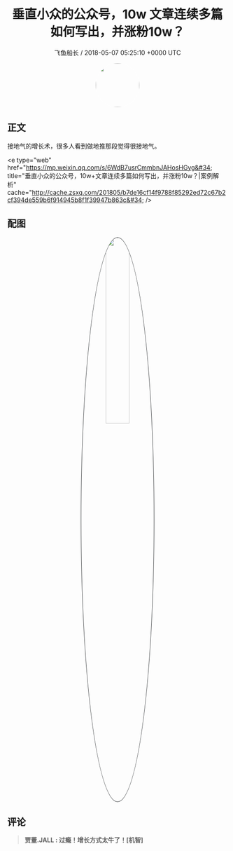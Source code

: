 <h1 align="center">垂直小众的公众号，10w 文章连续多篇如何写出，并涨粉10w？</h1>
<p align="center">
    <a>飞鱼船长 / 2018-05-07 05:25:10 &#43;0000 UTC</a>
</p>

<div align="center">
    <img src="https://images.zsxq.com/FrHNVgv6aXRD6DGIselm2Ri1pzb6?e=1590940799&amp;token=kIxbL07-8jAj8w1n4s9zv64FuZZNEATmlU_Vm6zD:io4IVyDr9R7L2yWdrSL4-7EsFVc=" width="100" height="100" style="border:1px solid;border-radius:50%; color:#ffffff"/>
</div>

## 正文

<div>
接地气的增长术，很多人看到做地推那段觉得很接地气。

&lt;e type=&#34;web&#34; href=&#34;https://mp.weixin.qq.com/s/6WdB7usrCmmbnJAHosHGyg&#34; title=&#34;垂直小众的公众号，10w&#43;文章连续多篇如何写出，并涨粉10w？|案例解析&#34; cache=&#34;http://cache.zsxq.com/201805/b7de16cf14f9788f85292ed72c67b2cf394de559b6f914945b8f1f39947b863c&#34; /&gt;
</div>

## 配图
<div class="image" align="center">

<img src="https://images.zsxq.com/FgStRuB2Nzi9Hm2oQTGs5Roy_YTG?e=1590940799&amp;token=kIxbL07-8jAj8w1n4s9zv64FuZZNEATmlU_Vm6zD:oH-5wiAxUUD7TJNWyQJPStsngEI=" width="33%" height="33%" style="border:1px solid;border-radius:50%; color:#3c3f41"/>

</div>

## 评论

<div align="left">
<div>

<blockquote >
<span> <strong>贾董.JALL : 过瘾！增长方式太牛了！[机智] </strong></span>
</blockquote>

</div>
</div>